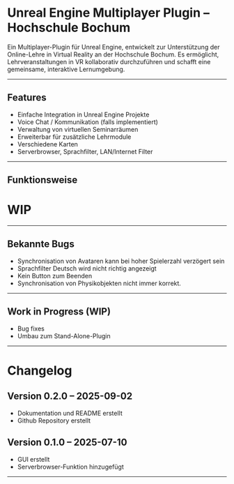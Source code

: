 # Unreal Engine Multiplayer Plugin – Hochschule Bochum

Ein Multiplayer-Plugin für Unreal Engine, entwickelt zur Unterstützung der Online-Lehre in Virtual Reality an der Hochschule Bochum.
Es ermöglicht, Lehrveranstaltungen in VR kollaborativ durchzuführen und schafft eine gemeinsame, interaktive Lernumgebung.

---

## Features
- Einfache Integration in Unreal Engine Projekte  
- Voice Chat / Kommunikation (falls implementiert)
- Verwaltung von virtuellen Seminarräumen
- Erweiterbar für zusätzliche Lehrmodule
- Verschiedene Karten
- Serverbrowser, Sprachfilter, LAN/Internet Filter 

---

## Funktionsweise

# WIP

---

## Bekannte Bugs
- Synchronisation von Avataren kann bei hoher Spielerzahl verzögert sein  
- Sprachfilter Deutsch wird nicht richtig angezeigt
- Kein Button zum Beenden
- Synchronisation von Physikobjekten nicht immer korrekt.

---

## Work in Progress (WIP)
- Bug fixes
- Umbau zum Stand-Alone-Plugin

---

# Changelog

## Version 0.2.0 – 2025-09-02
- Dokumentation und README erstellt
- Github Repository erstellt

## Version 0.1.0 – 2025-07-10
- GUI erstellt  
- Serverbrowser-Funktion hinzugefügt  
 

---
 
